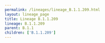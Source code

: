 ```yaml
---
permalink: /lineages/lineage_B.1.1.209.html
layout: lineage_page
title: Lineage B.1.1.209
lineage: B.1.1.209
parent: B.1.1
children: ['B.1.1.209']
---
```

